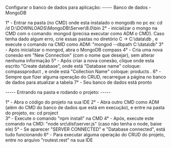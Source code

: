Configurar o banco de dados para aplicação: -----
Banco de dados - MongoDB

1° - Entrar na pasta (no CMD) onde esta instalado o mongodb no pc ex: cd /d D:\DOWNLOADS\MongoDB\Server\8.0\bin
2° - inicializar o mongo na CMD com o comando: mongod (precisa executar como ADM o CMD). Caso tenha dado algum erro, crie essas pastas no diretório C -> C:\data\db , e execute o comando na CMD como ADM: "mongod --dbpath C:\data\db"
3° - Após inicializar o mongod, abra o MongoDB compass
4° - Cria uma nova conexão em "New Connection" (com o nome que desejar), sem alterar nenhuma informação
5° - Após criar a nova conexão, clique onde esta escrito "Create database",
onde está "Database name" coloque: compassproduct ,
e onde está "Collection Name" coloque: products .
6° - Sempre que fizer alguma operação do CRUD, recarregue a página no banco de dados para atualizar a tabela
7° - Seu banco de dados está pronto

----- Entrando na pasta e rodando o projeto: -----

1° - Abra o código do projeto na sua IDE
2° - Abra outro CMD como ADM (além do CMD do banco de dados que está em execução), e entre na pasta do projeto, ex: cd project\
3° - Execute o comando "npm install" na CMD
4° - Após, execute este comando na CMD: "node src\dist\server.js" (caso não tenha o node, baixe ele)
5° - Se aparecer "SERVER CONNECTED" e "Database connected", está tudo funcionando
6° - Para executar alguma operação do CRUD do projeto, entre no arquivo "routest.rest" na sua IDE
